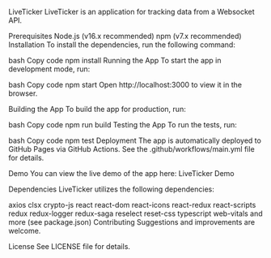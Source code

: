 LiveTicker
LiveTicker is an application for tracking data from a Websocket API.

Prerequisites
Node.js (v16.x recommended)
npm (v7.x recommended)
Installation
To install the dependencies, run the following command:

bash
Copy code
npm install
Running the App
To start the app in development mode, run:

bash
Copy code
npm start
Open http://localhost:3000 to view it in the browser.

Building the App
To build the app for production, run:

bash
Copy code
npm run build
Testing the App
To run the tests, run:

bash
Copy code
npm test
Deployment
The app is automatically deployed to GitHub Pages via GitHub Actions. See the .github/workflows/main.yml file for
details.

Demo
You can view the live demo of the app here: LiveTicker Demo

Dependencies
LiveTicker utilizes the following dependencies:

axios
clsx
crypto-js
react
react-dom
react-icons
react-redux
react-scripts
redux
redux-logger
redux-saga
reselect
reset-css
typescript
web-vitals
and more (see package.json)
Contributing
Suggestions and improvements are welcome.

License
See LICENSE file for details.